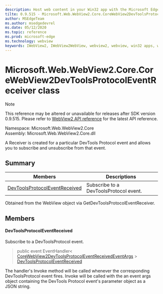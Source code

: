 ```yaml
---
description: Host web content in your Win32 app with the Microsoft Edge WebView2 control
tilte: 0.9.515 - Microsoft.Web.WebView2.Core.CoreWebView2DevToolsProtocolEventReceiver
author: MSEdgeTeam
ms.author: msedgedevrel
ms.date: 05/12/2020
ms.topic: reference
ms.prod: microsoft-edge
ms.technology: webview
keywords: IWebView2, IWebView2WebView, webview2, webview, win32 apps, win32, edge, ICoreWebView2, ICoreWebView2Controller, browser control, edge html
---
```


# Microsoft.Web.WebView2.Core.CoreWebView2DevToolsProtocolEventReceiver class 

> [!NOTE]
> This reference may be altered or unavailable for releases after SDK version 0.9.515. Please refer to [WebView2 API reference](../../../webview2-api-reference.md) for the latest API reference.

Namespace: Microsoft.Web.WebView2.Core\
Assembly: Microsoft.Web.WebView2.Core.dll

A Receiver is created for a particular DevTools Protocol event and allows you to subscribe and unsubscribe from that event.

## Summary

 Members                        | Descriptions
--------------------------------|---------------------------------------------
[DevToolsProtocolEventReceived](#devtoolsprotocoleventreceived) | Subscribe to a DevToolsProtocol event.

Obtained from the WebView object via GetDevToolsProtocolEventReceiver.

## Members

#### DevToolsProtocolEventReceived 

Subscribe to a DevToolsProtocol event.

> public event EventHandler< [CoreWebView2DevToolsProtocolEventReceivedEventArgs](microsoft-web-webview2-core-corewebview2devtoolsprotocoleventreceivedeventargs.md) > [DevToolsProtocolEventReceived](#devtoolsprotocoleventreceived)

The handler's Invoke method will be called whenever the corresponding DevToolsProtocol event fires. Invoke will be called with the an event args object containing the DevTools Protocol event's parameter object as a JSON string.

